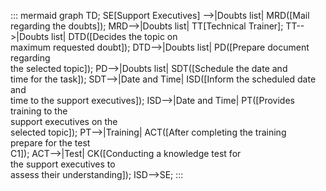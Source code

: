 ::: mermaid
 graph TD;
 SE[Support Executives] -->|Doubts list| MRD([Mail regarding the doubts]);
MRD-->|Doubts list| TT[Technical Trainer];
TT-->|Doubts list| DTD([Decides the topic on  <br>maximum requested doubt]);
DTD-->|Doubts list| PD([Prepare document regarding<br> the selected topic]);
PD-->|Doubts list| SDT([Schedule the date and<br> time for the task]);
SDT-->|Date and Time| ISD([Inform the scheduled date and <br>time to the support executives]);
ISD-->|Date and Time| PT([Provides training to the<br> support executives on the<br> selected topic]);
PT-->|Training| ACT([After completing the training<br> prepare for the test <br> C1]);
ACT-->|Test| CK([Conducting a knowledge test for<br> the support executives to <br>assess their understanding]);
ISD-->SE;
:::
